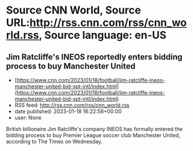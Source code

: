 # Source CNN World, Source URL:http://rss.cnn.com/rss/cnn_world.rss, Source language: en-US

## Jim Ratcliffe's INEOS reportedly enters bidding process to buy Manchester United
 - [https://www.cnn.com/2023/01/18/football/jim-ratcliffe-ineos-manchester-united-bid-spt-intl/index.html](https://www.cnn.com/2023/01/18/football/jim-ratcliffe-ineos-manchester-united-bid-spt-intl/index.html)
 - RSS feed: http://rss.cnn.com/rss/cnn_world.rss
 - date published: 2023-01-18 16:22:58+00:00
 - user: None

British billionaire Jim Ratcliffe's company INEOS has formally entered the bidding process to buy Premier League soccer club Manchester United, according to The Times on Wednesday.
